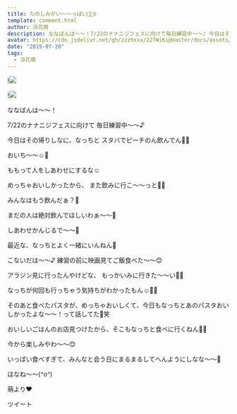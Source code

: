 ```yaml
---
title: たのしみがい〜〜っぱい🧚🏻‍♀️
template: comment.html
author: 涼花萌
description: ななばんは〜〜！7/22のナナニジフェスに向けて毎日練習中〜〜♪ 今日はその帰りしなに、なっちとスタバでピーチのん飲んでん🍑🍑おいち〜〜☺️🍑...
avatar: https://cdn.jsdelivr.net/gh/zzzhxxx/227WiKi@master/docs/assets/photo/avatar/moe.jpg
date: "2019-07-20"
tags:
  - 涼花萌
---
```


!![](https://cdn.jsdelivr.net/gh/227WiKi/227WiKi-image@master/blog-image/moe-2019-07-20_1.jpg)

!![](https://cdn.jsdelivr.net/gh/227WiKi/227WiKi-image@master/blog-image/moe-2019-07-20_2.jpg)







ななばんは〜〜！





7/22のナナニジフェスに向けて
毎日練習中〜〜♪








今日はその帰りしなに、なっちと
スタバでピーチのん飲んでん🍑🍑








おいち〜〜☺️🍑






ももって人をしあわせにするな☺️




めっちゃおいしかったから、
また飲みに行こ〜〜っと🤤🍑






みんなはもう飲んだぁ？🍑


まだの人は絶対飲んでほしいわぁ〜〜🤤


しあわせかんじるで〜〜🥰










最近な、なっちとよく一緒にいんねん💓





こないだは〜〜♪
練習の前に映画見てご飯食べた〜〜😊 









アラジン見に行ったんやけどな、
もっかいみに行きた〜〜い🧞‍♂️



なっちが何回も行っちゃう気持ちがわかったもん☺️💓💓







そのあと食べたパスタが、めっちゃおいしくて、今日もなっちとあのパスタおいしかったよな〜〜！って話してた🍝笑











おいしいごはんのお店見つけたから、そこもなっちと食べに行くねん🤤💓







今から楽しみやわ〜〜😊











いっぱい食べすぎて、みんなと会う日にまるまるしてへんようにしなな〜〜🙈









ほなね〜〜(*^o^*)



萌より❤︎


ツイート



